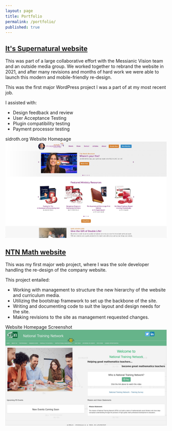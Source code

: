 ```yaml
---
layout: page
title: Portfolio
permalink: /portfolio/
published: true
---
```


## [It's Supernatural website](sidroth.org)

This was part of a large collaborative effort with the Messianic Vision team and an outside media group. We worked together to rebrand the website in 2021, and after many revisions and months of hard work we were able to launch this modern and mobile-friendly re-design.

This was the first major WordPress project I was a part of at my most recent job.

I assisted with:

- Design feedback and review
- User Acceptance Testing
- Plugin compatibility testing
- Payment processor testing

sidroth.org Website Homepage
![SidRoth.org Homepage](/images/sidrothscreenshot.jpg)

## [NTN Math website](www.ntnmath.com)

This was my first major web project, where I was the sole developer handling the re-design of the company website. 

This project entailed: 

- Working with management to structure the new hierarchy of the website and curriculum media. 
- Utilizing the bootstrap framework to set up the backbone of the site.
- Writing and documenting code to suit the layout and design needs for the site. 
- Making revisions to the site as management requested changes.

Website Homepage Screenshot
![NTN Math Homepage](/images/ntnmathscreenshot.jpg)
